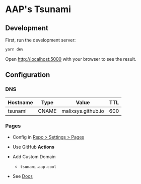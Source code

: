 # AAP's Tsunami

## Development

First, run the development server:

```bash
yarn dev
```

Open [http://localhost:5000](http://localhost:3000) with your browser to see the result.


## Configuration

### DNS

| Hostname | Type   | Value               | TTL |
|----------|--------|---------------------|-----|
| tsunami  | 	CNAME | malixsys.github.io  | 600 |


### Pages 

- Config in [Repo > Settings > Pages](https://github.com/malixsys/tsunami/settings/pages)
- Use GitHub **Actions**

- Add Custom Domain 
    - `tsunami.aap.cool`

- See [Docs](https://docs.github.com/en/pages/configuring-a-custom-domain-for-your-github-pages-site/managing-a-custom-domain-for-your-github-pages-site#configuring-a-subdomain)
